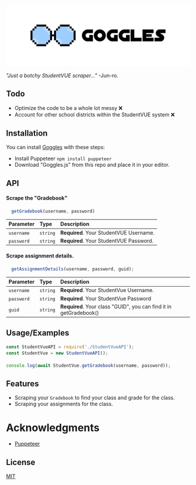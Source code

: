 
![Logo](https://raw.githubusercontent.com/jun-ro/Goggles/main/readme/GogglesBannerGit.png)

*"Just a botchy StudentVUE scraper..."* -Jun-ro.

## Todo

- Optimize the code to be a whole lot messy ❌
- Account for other school districts within the StudentVUE system ❌

## Installation

You can install [Goggles](https://github.com/jun-ro/Goggles.git) with these steps:
- Install Puppeteer `npm install puppeteer`
- Download "Goggles.js" from this repo and place it in your editor.


    
## API

#### Scrape the "Gradebook"

```js
  getGradebook(username, password)
```

| Parameter | Type     | Description                |
| :-------- | :------- | :------------------------- |
| `username` | `string` | **Required**. Your StudentVUE Username. |
| `password` | `string` | **Required**. Your StudentVUE Password. |


#### Scrape assignment details.

```js
  getAssignmentDetails(username, password, guid);
```

| Parameter | Type     | Description                       |
| :-------- | :------- | :-------------------------------- |
| `username`      | `string` | **Required**. Your StudentVue Username. |
| `password`      | `string` | **Required**. Your StudentVue Password |
| `guid`      | `string` | **Required**. Your class "GUID", you can find it in getGradebook() |


## Usage/Examples

```javascript
const StudentVueAPI = require('./StudentVueAPI');
const StudentVue = new StudentVueAPI();

console.log(await StudentVue.getGradebook(username, password));
```


## Features

- Scraping your `Gradebook` to find your class and grade for the class.
- Scraping your assignments for the class.


# Acknowledgments

- [Puppeteer](https://pptr.dev/)
## License

[MIT](https://choosealicense.com/licenses/mit/)

